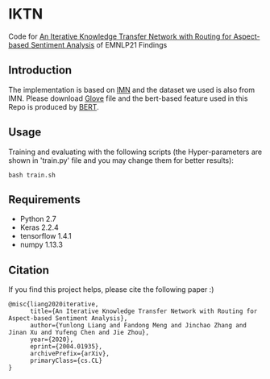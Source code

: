 # IKTN
Code for [An Iterative Knowledge Transfer Network with Routing for Aspect-based Sentiment Analysis](https://arxiv.org/abs/2004.01935) of EMNLP21 Findings

## Introduction

The implementation is based on [IMN](https://github.com/ruidan/IMN-E2E-ABSA) and the dataset we used is also from IMN. Please download [Glove](http://nlp.stanford.edu/data/glove.840B.300d.zip) file and the bert-based feature used in this Repo is produced by [BERT](https://github.com/google-research/bert).

## Usage

Training and evaluating with the following scripts (the Hyper-parameters are shown in 'train.py' file and you may change them for better results): 

```
bash train.sh
```

## Requirements

+ Python 2.7
+ Keras 2.2.4
+ tensorflow 1.4.1
+ numpy 1.13.3
## Citation

If you find this project helps, please cite the following paper :)

```
@misc{liang2020iterative,
      title={An Iterative Knowledge Transfer Network with Routing for Aspect-based Sentiment Analysis}, 
      author={Yunlong Liang and Fandong Meng and Jinchao Zhang and Jinan Xu and Yufeng Chen and Jie Zhou},
      year={2020},
      eprint={2004.01935},
      archivePrefix={arXiv},
      primaryClass={cs.CL}
}
```
